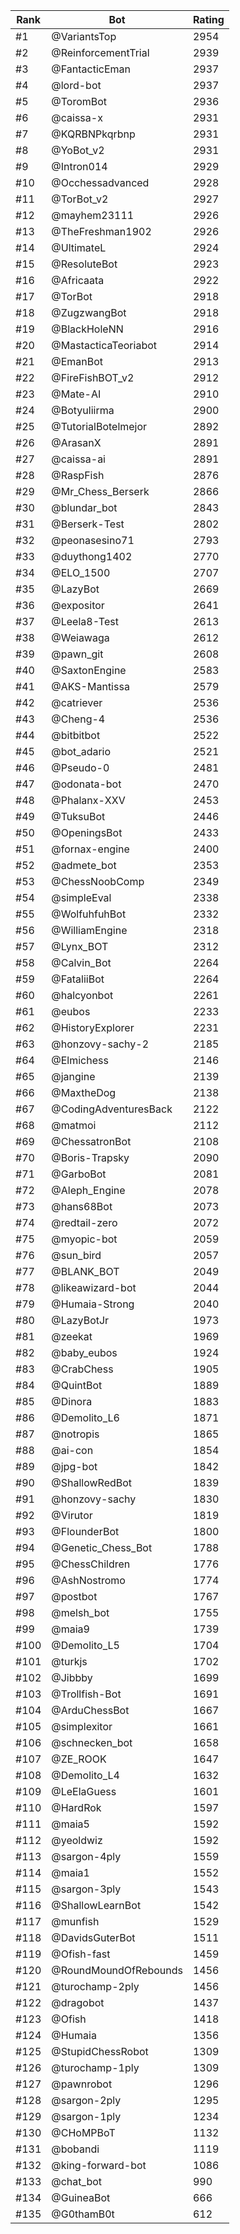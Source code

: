 Rank|Bot|Rating
---|---|---
#1|@VariantsTop|2954
#2|@ReinforcementTrial|2939
#3|@FantacticEman|2937
#4|@lord-bot|2937
#5|@ToromBot|2936
#6|@caissa-x|2931
#7|@KQRBNPkqrbnp|2931
#8|@YoBot_v2|2931
#9|@Intron014|2929
#10|@Occhessadvanced|2928
#11|@TorBot_v2|2927
#12|@mayhem23111|2926
#13|@TheFreshman1902|2926
#14|@UltimateL|2924
#15|@ResoluteBot|2923
#16|@Africaata|2922
#17|@TorBot|2918
#18|@ZugzwangBot|2918
#19|@BlackHoleNN|2916
#20|@MastacticaTeoriabot|2914
#21|@EmanBot|2913
#22|@FireFishBOT_v2|2912
#23|@Mate-AI|2910
#24|@Botyuliirma|2900
#25|@TutorialBotelmejor|2892
#26|@ArasanX|2891
#27|@caissa-ai|2891
#28|@RaspFish|2876
#29|@Mr_Chess_Berserk|2866
#30|@blundar_bot|2843
#31|@Berserk-Test|2802
#32|@peonasesino71|2793
#33|@duythong1402|2770
#34|@ELO_1500|2707
#35|@LazyBot|2669
#36|@expositor|2641
#37|@Leela8-Test|2613
#38|@Weiawaga|2612
#39|@pawn_git|2608
#40|@SaxtonEngine|2583
#41|@AKS-Mantissa|2579
#42|@catriever|2536
#43|@Cheng-4|2536
#44|@bitbitbot|2522
#45|@bot_adario|2521
#46|@Pseudo-0|2481
#47|@odonata-bot|2470
#48|@Phalanx-XXV|2453
#49|@TuksuBot|2446
#50|@OpeningsBot|2433
#51|@fornax-engine|2400
#52|@admete_bot|2353
#53|@ChessNoobComp|2349
#54|@simpleEval|2338
#55|@WolfuhfuhBot|2332
#56|@WilliamEngine|2318
#57|@Lynx_BOT|2312
#58|@Calvin_Bot|2264
#59|@FataliiBot|2264
#60|@halcyonbot|2261
#61|@eubos|2233
#62|@HistoryExplorer|2231
#63|@honzovy-sachy-2|2185
#64|@Elmichess|2146
#65|@jangine|2139
#66|@MaxtheDog|2138
#67|@CodingAdventuresBack|2122
#68|@matmoi|2112
#69|@ChessatronBot|2108
#70|@Boris-Trapsky|2090
#71|@GarboBot|2081
#72|@Aleph_Engine|2078
#73|@hans68Bot|2073
#74|@redtail-zero|2072
#75|@myopic-bot|2059
#76|@sun_bird|2057
#77|@BLANK_BOT|2049
#78|@likeawizard-bot|2044
#79|@Humaia-Strong|2040
#80|@LazyBotJr|1973
#81|@zeekat|1969
#82|@baby_eubos|1924
#83|@CrabChess|1905
#84|@QuintBot|1889
#85|@Dinora|1883
#86|@Demolito_L6|1871
#87|@notropis|1865
#88|@ai-con|1854
#89|@jpg-bot|1842
#90|@ShallowRedBot|1839
#91|@honzovy-sachy|1830
#92|@Virutor|1819
#93|@FlounderBot|1800
#94|@Genetic_Chess_Bot|1788
#95|@ChessChildren|1776
#96|@AshNostromo|1774
#97|@postbot|1767
#98|@melsh_bot|1755
#99|@maia9|1739
#100|@Demolito_L5|1704
#101|@turkjs|1702
#102|@Jibbby|1699
#103|@Trollfish-Bot|1691
#104|@ArduChessBot|1667
#105|@simplexitor|1661
#106|@schnecken_bot|1658
#107|@ZE_ROOK|1647
#108|@Demolito_L4|1632
#109|@LeElaGuess|1601
#110|@HardRok|1597
#111|@maia5|1592
#112|@yeoldwiz|1592
#113|@sargon-4ply|1559
#114|@maia1|1552
#115|@sargon-3ply|1543
#116|@ShallowLearnBot|1542
#117|@munfish|1529
#118|@DavidsGuterBot|1511
#119|@Ofish-fast|1459
#120|@RoundMoundOfRebounds|1456
#121|@turochamp-2ply|1456
#122|@dragobot|1437
#123|@Ofish|1418
#124|@Humaia|1356
#125|@StupidChessRobot|1309
#126|@turochamp-1ply|1309
#127|@pawnrobot|1296
#128|@sargon-2ply|1295
#129|@sargon-1ply|1234
#130|@CHoMPBoT|1132
#131|@bobandi|1119
#132|@king-forward-bot|1086
#133|@chat_bot|990
#134|@GuineaBot|666
#135|@G0thamB0t|612
